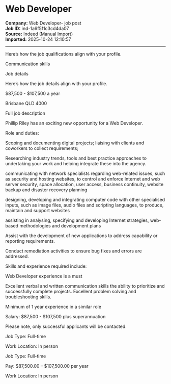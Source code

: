 # Web Developer

**Company:** Web Developer- job post  
**Job ID:** ind-1a6f5f1c3cd4da07  
**Source:** Indeed (Manual Import)  
**Imported:** 2025-10-24 12:10:57

---

Here’s how the job qualifications align with your profile.

Communication skills

Job details

Here’s how the job details align with your profile.

$87,500 - $107,500 a year

Brisbane QLD 4000

Full job description

Phillip Riley has an exciting new opportunity for a Web Developer.

Role and duties:

Scoping and documenting digital projects; liaising with clients and coworkers to collect requirements;

Researching industry trends, tools and best practice approaches to undertaking your work and helping integrate these into the agency.

communicating with network specialists regarding web-related issues, such as security and hosting websites, to control and enforce Internet and web server security, space allocation, user access, business continuity, website backup and disaster recovery planning

designing, developing and integrating computer code with other specialised inputs, such as image files, audio files and scripting languages, to produce, maintain and support websites

assisting in analysing, specifying and developing Internet strategies, web-based methodologies and development plans

Assist with the development of new applications to address capability or reporting requirements.

Conduct remediation activities to ensure bug fixes and errors are addressed.

Skills and experience required include:

Web Developer experience is a must

Excellent verbal and written communication skills the ability to prioritize and successfully complete projects. Excellent problem solving and troubleshooting skills.

Minimum of 1 year experience in a similar role

Salary: $87,500 - $107,500 plus superannuation

Please note, only successful applicants will be contacted.

Job Type: Full-time

Work Location: In person

Job Type: Full-time

Pay: $87,500.00 – $107,500.00 per year

Work Location: In person
